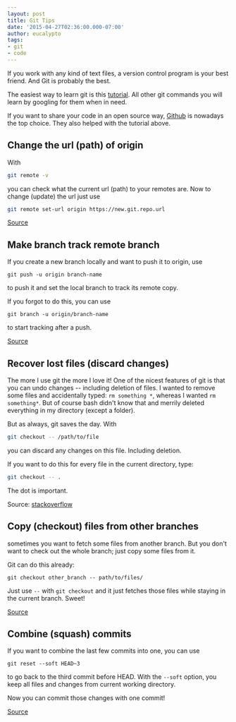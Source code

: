 ```yaml
---
layout: post
title: Git Tips
date: '2015-04-27T02:36:00.000-07:00'
author: eucalypto
tags:
- git
- code
---
```


If you work with any kind of text files, a version control program is
your best friend. And Git is probably the best.

The easiest way to learn git is this [tutorial](https://try.github.io).
All other git commands you will learn by googling for them when in need.

If you want to share your code in an open source way,
[Github](https://github.com/) is nowadays the top choice. They also
helped with the tutorial above.


Change the url (path) of origin
-------------------------------

With  

```bash
git remote -v
```

you can check what the current url (path) to your remotes are. Now to
change (update) the url just use  

```bash
git remote set-url origin https://new.git.repo.url
```

[Source](https://help.github.com/articles/changing-a-remote-s-url/)



Make branch track remote branch
-------------------------------
If you create a new branch locally and want to push it to origin, use

```
git push -u origin branch-name
```

to push it and set the local branch to track its remote copy.

If you forgot to do this, you can use

```
git branch -u origin/branch-name
```

to start tracking after a push.

[Source](http://stackoverflow.com/questions/520650/make-an-existing-git-branch-track-a-remote-branch/2286030#2286030)


Recover lost files (discard changes)
------------------------------------

The more I use git the more I love it! One of the nicest features of git
is that you can undo changes -- including deletion of files. I wanted to
remove some files and accidentally typed: `rm something *`, whereas I
wanted `rm something*`. But of course bash didn't know that and merrily
deleted everything in my directory (except a folder).

But as always, git saves the day. With  

```bash
git checkout -- /path/to/file
```

you can discard any changes on this file. Including deletion.

If you want to do this for every file in the current directory, type:  

```bash
git checkout -- .
```

The dot is important.

Source: [stackoverflow][2]

[2]: http://stackoverflow.com/questions/52704/how-do-you-discard-unstaged-changes-in-git


Copy (checkout) files from other branches
-----------------------------------------
sometimes you want to fetch some files from another branch. But you
don't want to check out the whole branch; just copy some files from it.

Git can do this already:

```
git checkout other_branch -- path/to/files/
```

Just use `--` with `git checkout` and it just fetches those files while
staying in the current branch. Sweet!

[Source](http://nicolasgallagher.com/git-checkout-specific-files-from-another-branch/)

Combine (squash) commits
------------------------
If you want to combine the last few commits into one, you can use

```
git reset --soft HEAD~3
```

to go back to the third commit before HEAD. With the `--soft` option,
you keep all files and changes from current working directory.

Now you can commit those changes with one commit!

[Source]( http://stackoverflow.com/questions/5189560/squash-my-last-x-commits-together-using-git/5201642#5201642)
